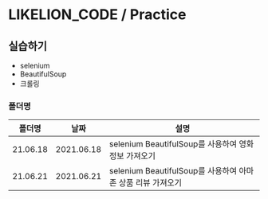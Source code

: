 # LIKELION_CODE / Practice

## 실습하기
* selenium
* BeautifulSoup
* 크롤링

### 폴더명
| 폴더명 | 날짜 | 설명 |
|------  |---          |---   |
|21.06.18 |2021.06.18 | selenium BeautifulSoup를 사용하여 영화 정보 가져오기 |
|21.06.21 |2021.06.21 | selenium BeautifulSoup를 사용하여 아마존 상품 리뷰 가져오기 |
